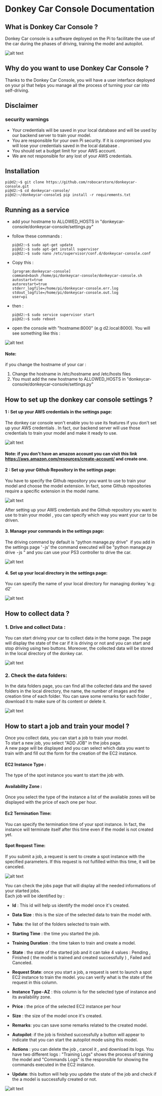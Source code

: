 # Donkey Car Console Documentation

## What is Donkey Car Console ?

Donkey Car console is a software deployed on the Pi to facilitate  the use of the car during the phases of driving, training the model and autopilot.

![alt text](docs/job.png)


## Why do you want to use Donkey Car Console ?

Thanks to the Donkey Car Console, you  will have a user interface deployed on your pi that helps you manage all the process of turning your car into self-driving. 

## Disclaimer
### security warnings
- Your credentials will be saved in your local database and will be used by our backend server to train your model.
- You are responsible for your own Pi security. If it is compromised you will lose your credentials saved in the local database .<br />
- You should set a budget limit for your AWS account.<br />
- We are not responsible for any lost of your AWS credentials.<br />

## Installation 

    pi@d2:~$ git clone https://github.com/robocarstore/donkeycar-console.git
    pi@d2:~$ cd donkeycar-console/
    pi@d2:~/donkeycar-console$ pip install -r requirements.txt


## Running as a service

- add your hostname to  ALLOWED_HOSTS  in "donkeycar-console/donkeycar-console/settings.py"
- follow these commands :

      pi@d2:~$ sudo apt-get update
      pi@d2:~$ sudo apt-get install supervisor
      pi@d2:~$ sudo nano /etc/supervisor/conf.d/donkeycar-console.conf
      
      
- Copy this :
         
      [program:donkeycar-console]
      command=bash /home/pi/donkeycar-console/donkeycar-console.sh
      autostart=true  
      autorestart=true  
      stderr_logfile=/home/pi/donkeycar-console.err.log
      stdout_logfile=/home/pi/donkeycar-console.out.log
      user=pi  
       
- then :

      pi@d2:~$ sudo service supervisor start
      pi@d2:~$ sudo reboot
      
- open the console with "hostname:8000" (e.g  d2.local:8000). You will see something like this :

![alt text](docs/view.png)




#### Note:
if you change the hostname of your car : <br /> 
1. Change the hostname in /etc/hostname and /etc/hosts files  <br />
2. You must add the new hostname to ALLOWED_HOSTS in "donkeycar-console/donkeycar-console/settings.py"



## How to set up the donkey car console settings ?

#### 1 : Set up your AWS credentials in the settings page:

The donkey car console won't enable you to use its features if you don't set up your AWS credentials . In fact, our backend server will use those credentials to train your model and make it ready to use.

![alt text](docs/aws.png)


#### Note: if you don't have an amazon account you can visit this link https://aws.amazon.com/resources/create-account/ and create one.

#### 2 : Set up your Github Repository in the settings page:
You have to specify the Github repository you want to use to train your model  and choose the model extension.
In fact, some Github repositories  require a specific extension in the model name.

![alt text](docs/github.png)

After setting up your AWS credentials and the Github repository you want to use to train your model , you can specify which way you want your car to be driven.

#### 3. Manage your commands in the settings page:

The driving command by default is "python manage.py drive" 
if you add in the settings page ' - js' the command executed will be "python manage.py drive  - js " and you can use your PS3 controller to drive the car.

![alt text](docs/command.png)

#### 4. Set up your local directory in the settings page:

You can specify the name of your local directory  for managing donkey 'e.g: d2'

![alt text](docs/localdirec.png)


##  How to collect data ?

### 1.  Drive and collect Data :
You can start driving your car to collect data in the home page.
The page will display the state of the car if it is driving or not and you can start and stop driving using two buttons. Moreover, the collected data will be stored in the local directory of the donkey car.

![alt text](docs/home.png)

### 2. Check the data folders:

In the data folders page, you can find all the collected data and the saved folders in the local directory,  the name, the number of images and the creation time of each folder.
You can save some remarks for each folder , download it to make sure of its content or delete it.

![alt text](docs/dataFolders.png)


## How to start a job and train your model ?

Once you collect data, you can start a job to train your model. <br />
To start a new job, you select "ADD JOB" in the jobs page. <br />
A new page will be displayed and you can select which data you want to train with and fill  out the form for the creation of the EC2 instance. <br />
#### EC2 Instance Type :
The type of the spot instance you want to start the job with. <br />
#### Availability Zone : 
Once you select the type of the instance a list of the available zones will be displayed with the price of each one per hour. <br />
#### Ec2 Termination Time:
You can specify the termination time of your spot instance. In fact, the instance will terminate itself after this time even if the model is not created yet.<br />
#### Spot Request Time:
If you submit a job, a request is sent to create a spot instance with the specified parameters. If this request is not fulfilled within this time, it will be canceled.<br />

![alt text](docs/createjob.png)

You can check the jobs page that will display  all the needed informations of your started jobs.<br />
Each job will be identified by :

- **Id** : This id will help us identify the model once it's created.

- **Data Size** : this is the size of the selected data to train the model with.

- **Tubs**: the list of the folders selected to train with.

- **Starting Time** : the time you started the job.

- **Training Duration** : the time taken to train and create a model.

- **State** : the state of the started job and it can take 4 values : Pending , Finished ( the model is trained and created successfully ) , Failed and Canceled.

- **Request State**: once you start a job, a request is sent to launch a spot EC2 instance to train the model. you can verify what is the state of the request in this column.

- **Instance Type - AZ** : this column is for the selected type of instance and its availability zone.

- **Price** : the price of the selected EC2 instance per hour 

- **Size** : the size of the model once it's created.

- **Remarks**: you can save some remarks related to the created model.

- **Autopilot**: if the job is finished successfully a button will appear to indicate that you can start the autopilot mode using this model.

- **Actions** : you can delete the job , cancel it , and download its logs. You have two different logs : "Training Logs" shows the process of training the model and "Commands Logs" is the responsible for showing the commands executed in the EC2 instance.

- **Update**: this button will help you update the state of the  job and check if the a model is successfully created or not.

![alt text](docs/job.png)







 































